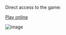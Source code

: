 Direct access to the game:

[Play online](https://ttj888.github.io/HtmlGames/)

![image](https://github.com/user-attachments/assets/dcde25bc-eb6c-437e-9308-a7d00d7f19e3)


